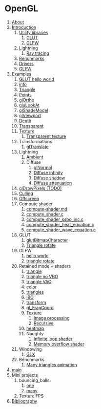 # OpenGL

1.  [About](about.md)
1.  [Introduction](introduction.md)
    1.  [Utility libraries](utility-libraries.md)
        1.  [GLUT](glut.md)
        1.  [GLFW](glfw.md)
    1.  [Lightning](lightning.md)
        1. [Ray tracing](ray-tracing.md)
    1.  [Benchmarks](benchmarks.md)
    1.  [Drivers](drivers.md)
    1.  [GLFW](glfw.md)
1.  Examples
    1.  [GLUT hello world](hello_world.c)
    1.  [info](info.c)
    1.  [Triangle](triangle.c)
    1.  [Points](points.c)
    1.  [glOrtho](ortho.c)
    1.  [gluLookAt](look_at.c)
    1.  [glShadeModel](shade_model.c)
    1.  [glViewport](viewport.c)
    1.  [Depth](depth.c)
    1.  [Transparent](transparent.c)
    1.  [Texture](texture.c)
        1.  [Transparent texture](texture_transparent.c)
    1.  Transformations
        1.  [glTranslate](glTranslate.c)
    1.  Lightning
        1.  [Ambient](ambient.c)
        1.  Diffuse
            1.  [glNormal](normal.c)
            1.  [Diffuse infinity](diffuse_infinity.c)
            1.  [Diffuse shadow](diffuse_shadow.c)
            1.  [Diffuse attenuation](diffuse_attenuation.c)
    1.  [glDrawPixels (TODO)](draw_pixels.c)
    1.  [Culling](culling.c)
    1.  [Offscreen](offscreen.c)
    1.  Compute shader
        1.  [compute-shader.md](compute-shader.md)
        1.  [compute_shader.c](glfw_compute_shader.c)
        1.  [compute_shader_ssbo_inc.c](compute_shader_ssbo_inc.c)
        1.  [compute_shader_heat_equation.c](glfw_compute_shader_heat_equation.c)
        1.  [compute_shader_wave_equation.c](glfw_compute_shader_wave_equation.c.off)
    1.  GLUT
        1. [glutBitmapCharacter](bitmap_character.c)
        1. [Triangle rotate](triangle_rotate.c)
    1.  GLFW
        1.  [hello world](glfw_hello_world.c)
        1.  [triangle rotate](glfw_triangle_rotate.c)
    1.  Retained mode + shaders
        1.  [triangle](glfw_triangle_vbo.c)
        1.  [triangle no VBO](glfw_triangle_no_vbo.c)
        1.  [triangle VAO](glfw_triangle_vao.c)
        1.  [color](glfw_color.c)
        1.  [triangles](glfw_triangles.c)
        1.  [IBO](glfw_ibo.c)
        1.  [transform](glfw_transform.c)
        1.  [gl_FragCoord](glfw_gl_frag_coord.c)
        1.  [Texture](glfw_texture.c)
            1.  [Image processing](glfw_webcam_image_process.c)
            1.  [Recursive](glfw_recursive.c.off)
        1.  [heatmap](glfw_heatmap.c)
        1.  Naughty
            1.  [Infinite loop shader](glfw_infinite_loop_shader.c.off)
            1.  [Memory overflow shader](glfw_memory_overflow_shader.c.off)
    1.  Windowing
        1.  [GLX](glx.c)
    1.  Benchmarks
        1.  [Many triangles animation](many_triangles_animation.c)
1.  [main](main.cpp)
1.  Mini projects
    1.  bouncing_balls
        1. [one](bouncing_balls_one.cpp)
        1. [many](bouncing_balls_many.cpp)
    1.  [Texture FPS](texture_fps.cpp)
1.  [Bibliography](bibliography.md)

